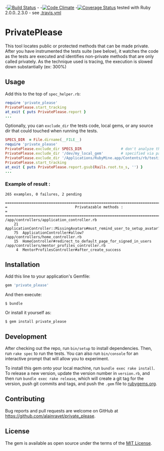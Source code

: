 -[![Build Status](https://travis-ci.org/alainravet/private_please.png?branch=master)](https://travis-ci.org/alainravet/private_please) -
-[![Code Climate](https://codeclimate.com/github/alainravet/private_please.png)](https://codeclimate.com/github/alainravet/private_please)
-[![Coverage Status](https://coveralls.io/repos/alainravet/private_please/badge.png)](https://coveralls.io/r/alainravet/private_please)
tested with Ruby 2.0.0..2.3.0 - see [.travis.yml](.travis.yml)
# PrivatePlease

This tool locates public or protected methods that can be made private.
After you have instrumented the tests suite (see below), it watches the code as the tests are executed and identifies non-private methods that are only called privately.
As the technique used is tracing, the execution is slowed down substantially (ex: 300%)

## Usage

Add this to the top of `spec_helper.rb`:

```ruby
require 'private_please'
PrivatePlease.start_tracking
at_exit { puts PrivatePlease.report }
...

```

Optionally, you can `exclude_dir` the tests code, local gems, or any source dir that could touched when running the tests.
```ruby
SPECS_DIR  = File.dirname(__FILE__)
require 'private_please'
PrivatePlease.exclude_dir SPECS_DIR                  # don't analyze the tests
PrivatePlease.exclude_dir '/dev/my_local_gem'        # specified via path: in Gemfile
PrivatePlease.exclude_dir '/Applications/RubyMine.app/Contents/rb/testing'
PrivatePlease.start_tracking
at_exit { puts PrivatePlease.report.gsub(Rails.root.to_s, '') }
...

```

### Example of result :

```
265 examples, 0 failures, 2 pending

====================================================================================
=                               Privatazable methods :                             =
====================================================================================
/app/controllers/application_controller.rb
    21  ApplicationController::MissingAvatars#must_remind_user_to_setup_avatar?
    75  ApplicationController#allow?
/app/controllers/home_controller.rb
    15  HomeController#redirect_to_default_page_for_signed_in_users
/app/controllers/mentor_profiles_controller.rb
     4  MentorProfilesController#after_create_success

```
## Installation

Add this line to your application's Gemfile:

```ruby
gem 'private_please'
```

And then execute:

    $ bundle

Or install it yourself as:

    $ gem install private_please

## Development

After checking out the repo, run `bin/setup` to install dependencies. Then, run `rake spec` to run the tests. You can also run `bin/console` for an interactive prompt that will allow you to experiment.

To install this gem onto your local machine, run `bundle exec rake install`. To release a new version, update the version number in `version.rb`, and then run `bundle exec rake release`, which will create a git tag for the version, push git commits and tags, and push the `.gem` file to [rubygems.org](https://rubygems.org).

## Contributing

Bug reports and pull requests are welcome on GitHub at https://github.com/alainravet/private_please.


## License

The gem is available as open source under the terms of the [MIT License](http://opensource.org/licenses/MIT).


